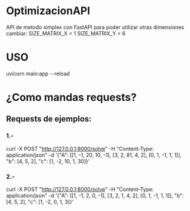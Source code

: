 # OptimizacionAPI
 API de metodo simplex con FastAPI para poder utilizar otras dimensiones cambiar:
SIZE_MATRIX_X = 1
SIZE_MATRIX_Y = 6

# USO
uvicorn main:app --reload

# ¿Como mandas requests?
## Requests de ejemplos: 

### 1.- 
curl -X POST "http://127.0.0.1:8000/solve" -H "Content-Type: application/json" -d '{"A": [[1, -1, 20, 10, -1], [3, 2, 81, 4, 2], [0, 1, -1, 1, 1]], "b": [4, 5, 2], "c": [1, -2, 10, 1, 30]}'

### 2.-
curl -X POST "http://127.0.0.1:8000/solve" -H "Content-Type: application/json" -d '{"A": [[1, -1, 2, 0, -1], [3, 2, 1, 4, 2], [0, 1, -1, 1, 1]], "b": [4, 5, 2], "c": [1, -2, 0, 1, 3]}'

